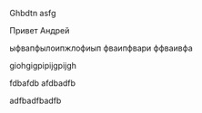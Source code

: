 Ghbdtn asfg

Привет Андрей

ыфвапфылоипжлофиып
фваипфвари
ффваивфа


giohgigpipijgpijgh

fdbafdb
afdbadfb

adfbadfbadfb